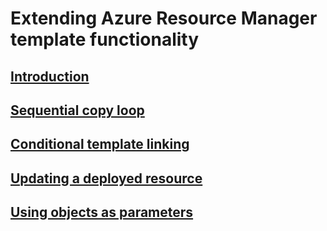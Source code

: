 # Extending Azure Resource Manager template functionality
## [Introduction](./index.md)
## [Sequential copy loop](./sequential-loop.md)
## [Conditional template linking](./conditional-linking.md)
## [Updating a deployed resource](./update-resource.md)
## [Using objects as parameters](./objects-as-parameters.md)